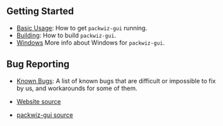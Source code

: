  <script src="./js/main.js"></script> 
## Getting Started
- [Basic Usage](./basic-usage.md): How to get `packwiz-gui` running.
- [Building](./build.py.md): How to build `packwiz-gui`.
- [Windows](./windows.md) More info about Windows for `packwiz-gui`.

## Bug Reporting
- [Known Bugs](./bugs.md): A list of known bugs that are difficult or impossible to fix by us, and workarounds for some of them.

- [Website source](https://packwiz-gui.github.io)
- [packwiz-gui source](https://github.com/packwiz-gui/packwiz-gui)

<!-- Spank me daddy exo -->
